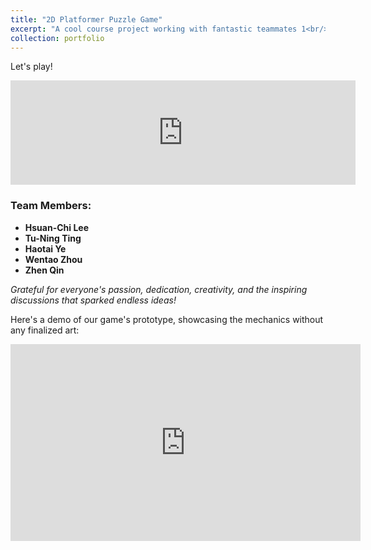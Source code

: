 ```yaml
---
title: "2D Platformer Puzzle Game"
excerpt: "A cool course project working with fantastic teammates 1<br/><img src='/images/StageSceneGears.png'>"
collection: portfolio
---
```


Let's play! 
<iframe frameborder="0" src="https://itch.io/embed/1630415" width="552" height="167"><a href="https://zhen-qin.itch.io/ballexodus">Ball Exodus by Zhen_Qin</a></iframe>

### Team Members:
- **Hsuan-Chi Lee**
- **Tu-Ning Ting**
- **Haotai Ye**
- **Wentao Zhou**
- **Zhen Qin**

*Grateful for everyone's passion, dedication, creativity, and the inspiring discussions that sparked endless ideas!*


Here's a demo of our game's prototype, showcasing the mechanics without any finalized art:

<iframe width="560" height="315" src="https://www.youtube.com/embed/0Oji0gudaJk?si=m7TvQcy2aeDq6NKL" title="YouTube video player" frameborder="0" allow="accelerometer; autoplay; clipboard-write; encrypted-media; gyroscope; picture-in-picture; web-share" referrerpolicy="strict-origin-when-cross-origin" allowfullscreen></iframe>